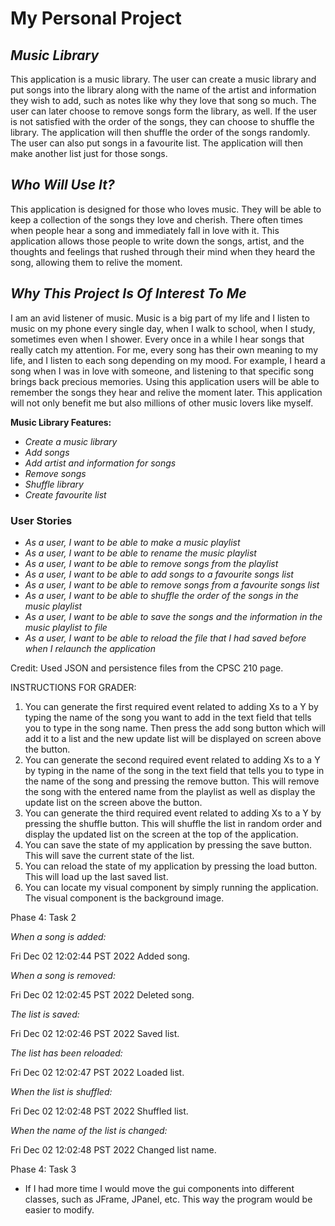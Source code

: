 # **My Personal Project**

## *Music Library* 

This application is a music library. The user can create a music library and put
songs into the library along with the name of the artist and information they wish to add,
such as notes like why they love that song so much. The user can later choose to remove songs form the library, as well. 
If the user is not satisfied with the order of the songs, they can choose to shuffle the library. The application will
then shuffle the order of the songs randomly.
The user can also put songs in a favourite list. The application will then make another list just for those songs.

## *Who Will Use It?*

This application is designed for those who loves music. They will be able to keep a collection
of the songs they love and cherish. There often times when people hear a song and immediately fall in love with it.
This application allows those people to write down the songs, artist, and the thoughts and feelings that rushed through
their mind when they heard the song, allowing them to relive the moment.

## *Why This Project Is Of Interest To Me*

I am an avid listener of music. Music is a big part of my life and I listen to music on my phone every single day, when
I walk to school, when I study, sometimes even when I shower.
Every once in a while I hear songs that really catch my attention. For me, every song has their own meaning to my life, 
and I listen to each song depending on my mood. For example, I heard a song when I was in love with someone, and
listening to that specific song brings back precious memories.
Using this application users will be able to remember the songs they hear
and relive the moment later.
This application will not only benefit me but also millions of other music lovers like myself.

 **Music Library Features:**
- *Create a music library*
- *Add songs*
- *Add artist and information for songs*
- *Remove songs*
- *Shuffle library*
- *Create favourite list*

### User Stories
- *As a user, I want to be able to make a music playlist*
- *As a user, I want to be able to rename the music playlist*
- *As a user, I want to be able to remove songs from the playlist*
- *As a user, I want to be able to add songs to a favourite songs list*
- *As a user, I want to be able to remove songs from a favourite songs list*
- *As a user, I want to be able to shuffle the order of the songs in the music playlist*
- *As a user, I want to be able to save the songs and the information in the music playlist to file*
- *As a user, I want to be able to reload the file that I had saved before when I relaunch the application*


Credit: Used JSON and persistence files from the CPSC 210 page.

INSTRUCTIONS FOR GRADER:
1. You can generate the first required event related to adding Xs to a Y by typing the name of 
the song you want to add in the text field that tells you to type in the song name. 
Then press the add song button which will add it to a list and the new update list will be 
displayed on screen above the button.
2. You can generate the second required event related to adding Xs to a Y by typing in the name of 
the song in the text field that tells you to type in the name of the song and pressing the remove button. 
This will remove the song with the entered name from the playlist as well as display the 
update list on the screen above the button.
3. You can generate the third required event related to adding Xs to a Y by pressing the shuffle button. 
This will shuffle the list in random order and display the updated list on the screen at 
the top of the application.
4. You can save the state of my application by pressing the save button. 
This will save the current state of the list.
5. You can reload the state of my application by pressing the load button. 
This will load up the last saved list.
6. You can locate my visual component by simply running the application. The visual component is the 
background image.

Phase 4: Task 2

*When a song is added:*

Fri Dec 02 12:02:44 PST 2022
Added song.

*When a song is removed:*

Fri Dec 02 12:02:45 PST 2022
Deleted song.

*The list is saved:*

Fri Dec 02 12:02:46 PST 2022
Saved list.

*The list has been reloaded:*

Fri Dec 02 12:02:47 PST 2022
Loaded list.

*When the list is shuffled:*

Fri Dec 02 12:02:48 PST 2022
Shuffled list.

*When the name of the list is changed:*

Fri Dec 02 12:02:48 PST 2022
Changed list name.

Phase 4: Task 3
- If I had more time I would move the gui components into different classes, such as JFrame,
JPanel, etc. This way the program would be easier to modify.


